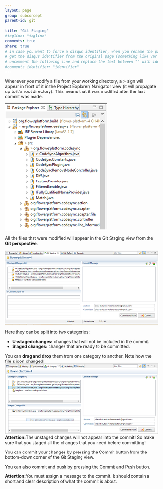 ```yaml
---
layout: page
group: subconcept
parent-id: git

title: "Git Staging"
#tagline: "tagline"
comments: true
share: true
# in case you want to force a disqus identifier, when you rename the page
# get the disqus identifier from the original page (something like var disqus_identifier = 'ident';),
# uncomment the following line and replace the text between "" with ident
#comments_identifier: "identifier"
---
```


Whenever you modify a file from your working directory, a <span class="label label-info"> > </span>  sign will appear in front of it in the Project Explorer/ Navigator view (it will propagate up to it`s root directory). This means that it was modified after the last commit was made.

<img class="img-thumbnail center-block" src="file-modified.png"/>

<!-- more -->

All the files that were modified will appear in the <span class="label label-info">Git Staging</span> view from the **Git perspective**.

<img class="img-thumbnail center-block" src="git-staging-view.png"/>

Here they can be split into two categories:
<ul>
	<li><strong>Unstaged changes:</strong> changes that will not be included in the commit.</li>
	<li><strong>Staged changes:</strong> changes that are ready to be committed.</li>
</ul> 

<div class="alert alert-success">You can <strong>drag and drop</strong> them from one category to another. Note how the file`s icon changed!</div>

<img class="img-thumbnail center-block" src="git-staging-drag-and-drop.png"/>


<div class="alert alert-danger"><strong>Attention:</strong>The unstaged changes will not appear into the commit! So make sure that you staged all the changes that you need before committing!</div>

You can commit your changes by pressing the <span class="label label-info">Commit</span> button from the bottom-down corner of the Git Staging view.

You can also commit and push by pressing the <span class="label label-info">Commit and Push</span> button.

<div class="alert alert-danger"><strong>Attention:</strong>You must assign a message to the commit. It should contain a short and clear description of what the commit is about.</div>

